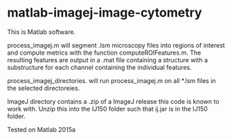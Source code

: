 # matlab-imagej-image-cytometry
This is Matlab software. 

process_imagej.m will segment .lsm microscopy files into regions of interest and compute metrics with the function computeROIFeatures.m. The resulting features are output in a .mat file containing a structure with a substructure for each channel containing the individual features. 

process_imagej_directories. will run process_imagej.m on all *.lsm files in the selected directoreies. 

ImageJ directory contains a .zip of a ImageJ release this code is known to work with. Unzip this into the IJ150 folder such that ij.jar is in the IJ150 folder. 

Tested on Matlab 2015a
